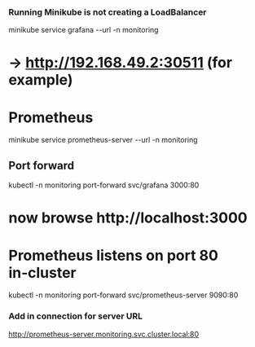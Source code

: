 



### Running Minikube is not creating a LoadBalancer
minikube service grafana --url -n monitoring
# → http://192.168.49.2:30511  (for example)

# Prometheus
minikube service prometheus-server --url -n monitoring

## Port forward
kubectl -n monitoring port-forward svc/grafana 3000:80
# now browse http://localhost:3000
# Prometheus listens on port 80 in‑cluster
kubectl -n monitoring port-forward svc/prometheus-server 9090:80

### Add in connection for server URL
http://prometheus-server.monitoring.svc.cluster.local:80